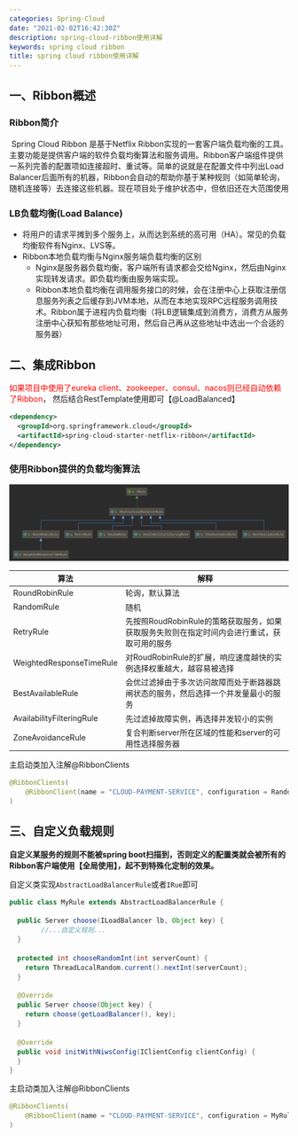 ```yaml
---
categories: Spring-Cloud
date: "2021-02-02T16:42:30Z"
description: spring-cloud-ribbon使用详解
keywords: spring cloud ribbon
title: spring cloud ribbon使用详解
---
```


## 一、Ribbon概述

### Ribbon简介

​	Spring Cloud Ribbon 是基于Netflix Ribbon实现的一套客户端负载均衡的工具。主要功能是提供客户端的软件负载均衡算法和服务调用。Ribbon客户端组件提供一系列完善的配置项如连接超时、重试等。简单的说就是在配置文件中列出Load Balancer后面所有的机器，Ribbon会自动的帮助你基于某种规则（如简单轮询，随机连接等）去连接这些机器。现在项目处于维护状态中，但依旧还在大范围使用

### LB负载均衡(Load Balance)

- 将用户的请求平摊到多个服务上，从而达到系统的高可用（HA）。常见的负载均衡软件有Nginx、LVS等。
- Ribbon本地负载均衡与Nginx服务端负载均衡的区别
    - Nginx是服务器负载均衡，客户端所有请求都会交给Nginx，然后由Nginx实现转发请求。即负载均衡由服务端实现。
    - Ribbon本地负载均衡在调用服务接口的时候，会在注册中心上获取注册信息服务列表之后缓存到JVM本地，从而在本地实现RPC远程服务调用技术。Ribbon属于进程内负载均衡（将LB逻辑集成到消费方，消费方从服务注册中心获知有那些地址可用，然后自己再从这些地址中选出一个合适的服务器）

## 二、集成Ribbon

<span style="color:red">如果项目中使用了eureka client、zookeeper、consul、nacos则已经自动依赖了Ribbon</span>， 然后结合RestTemplate使用即可【@LoadBalanced】

```xml
<dependency>
  <groupId>org.springframework.cloud</groupId>
  <artifactId>spring-cloud-starter-netflix-ribbon</artifactId>
</dependency>
```

### 使用Ribbon提供的负载均衡算法

![algorithm](/img/spring-cloud-ribbon/algorithm.png)

| 算法                      | 解释                                                         |
| ------------------------- | ------------------------------------------------------------ |
| RoundRobinRule            | 轮询，默认算法                                               |
| RandomRule                | 随机                                                         |
| RetryRule                 | 先按照RoudRobinRule的策略获取服务，如果获取服务失败则在指定时间内会进行重试，获取可用的服务 |
| WeightedResponseTimeRule  | 对RoudRobinRule的扩展，响应速度越快的实例选择权重越大，越容易被选择 |
| BestAvailableRule         | 会优过滤掉由于多次访问故障而处于断路器跳闸状态的服务，然后选择一个并发量最小的服务 |
| AvailabilityFilteringRule | 先过滤掉故障实例，再选择并发较小的实例                       |
| ZoneAvoidanceRule         | 复合判断server所在区域的性能和server的可用性选择服务器       |

主启动类加入注解@RibbonClients

```java
@RibbonClients(
    @RibbonClient(name = "CLOUD-PAYMENT-SERVICE", configuration = RandomRule.class)
)
```

## 三、自定义负载规则

**自定义某服务的规则不能被spring boot扫描到，否则定义的配置类就会被所有的Ribbon客户端使用【全局使用】，起不到特殊化定制的效果。**

自定义类实现`AbstractLoadBalancerRule`或者`IRue`即可

```java
public class MyRule extends AbstractLoadBalancerRule {

  public Server choose(ILoadBalancer lb, Object key) {
		//...自定义规则...
  }

  protected int chooseRandomInt(int serverCount) {
    return ThreadLocalRandom.current().nextInt(serverCount);
  }

  @Override
  public Server choose(Object key) {
    return choose(getLoadBalancer(), key);
  }

  @Override
  public void initWithNiwsConfig(IClientConfig clientConfig) {
  }
}
```

主启动类加入注解@RibbonClients

```java
@RibbonClients(
    @RibbonClient(name = "CLOUD-PAYMENT-SERVICE", configuration = MyRule.class)
)
```

